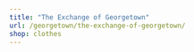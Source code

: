 ```yaml
---
title: "The Exchange of Georgetown"
url: /georgetown/the-exchange-of-georgetown/
shop: clothes
---
```


